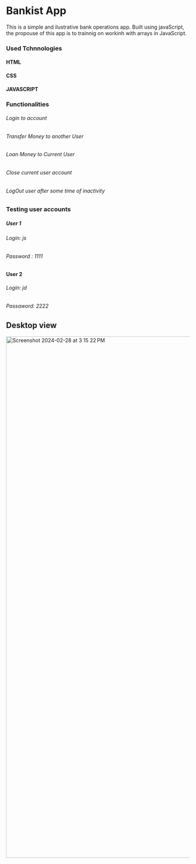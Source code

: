 # Bankist App
This is a simple and ilustrative bank operations app.
Built using javaScript, the propouse of this app is to trainnig on workinh with arrays in JavaScript.

### Used Tchnnologies 
#### HTML
#### CSS
#### JAVASCRIPT

### Functionalities
###### Login to account
###### Transfer Money to another User
###### Loan Money to Current User
###### Close current user account
###### LogOut user after some time of inactivity

### Testing user accounts
##### User 1
###### Login: js 
###### Password : 1111

#### User 2
###### Login: jd
###### Passaword: 2222

## Desktop view
<img width="1426" alt="Screenshot 2024-02-28 at 3 15 22 PM" src="https://github.com/Mariano1994/bankistApp/assets/83432409/d4b96e4a-7f9b-4612-a17b-10e16b9e6b5d">


